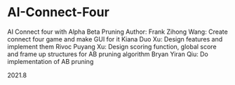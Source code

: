 # AI-Connect-Four
AI Connect four with Alpha Beta Pruning
Author: 
Frank Zihong Wang: Create connect four game and make GUI for it
Kiana Duo Xu: Design features and implement them
Rivoc Puyang Xu: Design scoring function, global score and frame up structures for AB pruning algorithm
Bryan Yiran Qiu: Do implementation of AB pruning

2021.8
